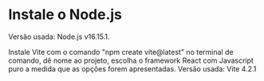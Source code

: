 
# Instale o Node.js

Versão usada: Node.js v16.15.1.

Instale Vite com o comando "npm create vite@latest" no terminal de comando, dê nome ao projeto, escolha o framework React com Javascript puro a medida que as opções forem apresentadas.
Versão usada: Vite 4.2.1
